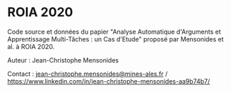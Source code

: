 # ROIA 2020

Code source et données du papier "Analyse Automatique d'Arguments et Apprentissage Multi-Tâches : un Cas d'Etude" proposé par Mensonides et al. à ROIA 2020.

Auteur : Jean-Christophe Mensonides

Contact : jean-christophe.mensonides@mines-ales.fr / https://www.linkedin.com/in/jean-christophe-mensonides-aa9b74b7/

